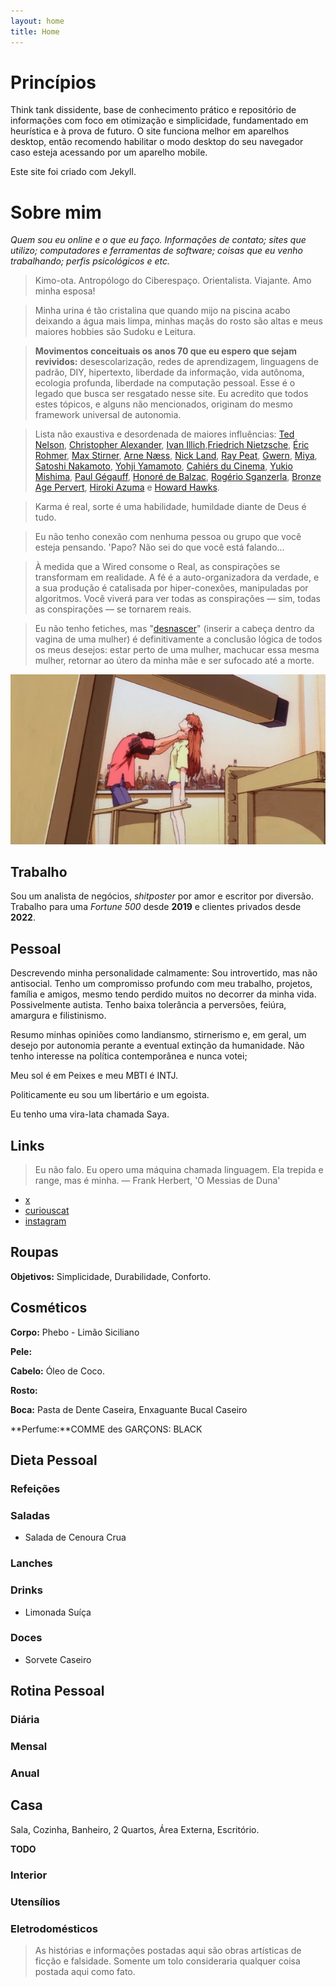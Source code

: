 ```yaml
---
layout: home
title: Home
---
```


# Princípios

Think tank dissidente, base de conhecimento prático e repositório de informações com foco em otimização e simplicidade, fundamentado em heurística e à prova de futuro. O site funciona melhor em aparelhos desktop, então recomendo habilitar o modo desktop do seu navegador caso esteja acessando por um aparelho mobile.

Este site foi criado com Jekyll.

# Sobre mim

*Quem sou eu online e o que eu faço. Informações de contato; sites que utilizo; computadores e ferramentas de software; coisas que eu venho trabalhando; perfis psicológicos e etc.*

> Kimo-ota. Antropólogo do Ciberespaço. Orientalista. Viajante. Amo minha esposa!

> Minha urina é tão cristalina que quando mijo na piscina acabo deixando a água mais limpa, minhas maçãs do rosto são altas e meus maiores hobbies são Sudoku e Leitura.

> **Movimentos conceituais os anos 70 que eu espero que sejam revividos:** desescolarização, redes de aprendizagem, linguagens de padrão, DIY, hipertexto, liberdade da informação, vida autônoma, ecologia profunda, liberdade na computação pessoal. Esse é o legado que busca ser resgatado nesse site. Eu acredito que todos estes tópicos, e alguns não mencionados, originam do mesmo framework universal de autonomia.

> Lista não exaustiva e desordenada de maiores influências: [Ted Nelson](https://en.wikipedia.org/wiki/Ted_Nelson), [Christopher Alexander](https://en.wikipedia.org/wiki/Christopher_Alexander), [Ivan Illich](https://en.wikipedia.org/wiki/Ivan_Illich),[Friedrich Nietzsche](https://en.wikipedia.org/wiki/Philosophy_of_Friedrich_Nietzsche), [Éric Rohmer](https://en.wikipedia.org/wiki/%C3%89ric_Rohmer), [Max Stirner](https://en.wikipedia.org/wiki/Max_Stirner), [Arne Næss](https://en.wikipedia.org/wiki/Arne_N%C3%A6ss), [Nick Land](https://en.wikipedia.org/wiki/Nick_Land), [Ray Peat](https://raypeat.com/about.shtml), [Gwern](https://gwern.net/me), [Miya](https://edith.reisen/), [Satoshi Nakamoto](https://en.wikipedia.org/wiki/Satoshi_Nakamoto), [Yohji Yamamoto](https://en.wikipedia.org/wiki/Yohji_Yamamoto), [Cahiérs du Cinema](https://en.wikipedia.org/wiki/Cahiers_du_Cin%C3%A9ma), [Yukio Mishima](https://en.wikipedia.org/wiki/Yukio_Mishima), [Paul Gégauff](https://en.wikipedia.org/wiki/Paul_G%C3%A9gauff), [Honoré de Balzac](https://en.wikipedia.org/wiki/Honor%C3%A9_de_Balzac), [Rogério Sganzerla](https://pt.wikipedia.org/wiki/Rog%C3%A9rio_Sganzerla), [Bronze Age Pervert](https://en.wikipedia.org/wiki/Bronze_Age_Pervert), [Hiroki Azuma](https://en.wikipedia.org/wiki/Hiroki_Azuma) e [Howard Hawks](https://en.wikipedia.org/wiki/Howard_Hawks).

> Karma é real, sorte é uma habilidade, humildade diante de Deus é tudo.

> Eu não tenho conexão com nenhuma pessoa ou grupo que você esteja pensando. 'Papo? Não sei do que você está falando...

> À medida que a Wired consome o Real, as conspirações se transformam em realidade. A fé é a auto-organizadora da verdade, e a sua produção é catalisada por hiper-conexões, manipuladas por algoritmos. Você viverá para ver todas as conspirações — sim, todas as conspirações — se tornarem reais.

> Eu não tenho fetiches, mas "[desnascer](https://www.urbandictionary.com/define.php?term=unbirthing)" (inserir a cabeça dentro da vagina de uma mulher) é definitivamente a conclusão lógica de todos os meus desejos: estar perto de uma mulher, machucar essa mesma mulher, retornar ao útero da minha mãe e ser sufocado até a morte.

![Eu e quem...](/images/estrangular.jpg)

## Trabalho


Sou um analista de negócios, *shitposter* por amor e escritor por diversão. Trabalho para uma *Fortune 500* desde **2019** e clientes privados desde **2022**.

## Pessoal

Descrevendo minha personalidade calmamente: Sou introvertido, mas não antisocial. Tenho um compromisso profundo com meu trabalho, projetos, família e amigos, mesmo tendo perdido muitos no decorrer da minha vida. Possivelmente autista. Tenho baixa tolerância a perversões, feiúra, amargura e filistinismo.

Resumo minhas opiniões como landiansmo, stirnerismo e, em geral, um desejo por autonomia perante a eventual extinção da humanidade. Não tenho interesse na política contemporânea e nunca votei;

Meu sol é em Peixes e meu MBTI é INTJ.

Politicamente eu sou um libertário e um egoista.

Eu tenho uma vira-lata chamada Saya.

## Links

> Eu não falo. Eu opero uma máquina chamada linguagem. Ela trepida e range, mas é minha. — Frank Herbert, 'O Messias de Duna'

- [x](https://x.com/neet_lemuria)
- [curiouscat](https://curiouscat.live/saya-dd)
- [instagram](https://www.youtube.com/watch?v=87K5Uh3AML0)


## Roupas

**Objetivos:** Simplicidade, Durabilidade, Conforto.

## Cosméticos

**Corpo:** Phebo - Limão Siciliano

**Pele:**

**Cabelo:** Óleo de Coco.

**Rosto:**

**Boca:** Pasta de Dente Caseira, Enxaguante Bucal Caseiro

**Perfume:**COMME des GARÇONS: BLACK



## Dieta Pessoal

### Refeições

### Saladas

- Salada de Cenoura Crua

### Lanches

### Drinks

- Limonada Suíça

### Doces

- Sorvete Caseiro

## Rotina Pessoal

### Diária

### Mensal

### Anual

## Casa

Sala, Cozinha, Banheiro, 2 Quartos, Área Externa, Escritório.

**TODO**

### Interior

### Utensílios

### Eletrodomésticos

> As histórias e informações postadas aqui são obras artísticas de ficção e falsidade. Somente um tolo consideraria qualquer coisa postada aqui como fato.